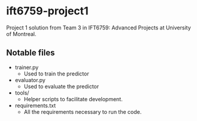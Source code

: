 # ift6759-project1

Project 1 solution from Team 3 in IFT6759: Advanced Projects
at University of Montreal.

## Notable files

* trainer.py
  * Used to train the predictor
* evaluator.py
  * Used to evaluate the predictor
* tools/
  * Helper scripts to facilitate development.
* requirements.txt
  * All the requirements necessary to run the code.
